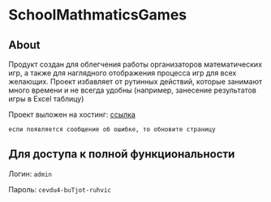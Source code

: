 # SchoolMathmaticsGames

## About

Продукт создан для облегчения работы организаторов математических игр, а также для наглядного отображения процесса игр для всех желающих. Проект избавляет от рутинных действий, которые занимают много времени и не всегда удобны (например, занесение результатов игры в Excel таблицу)

Проект выложен на хостинг: [ссылка](https://schoolmathgames-1.web.app/) 

`если появляется сообщение об ошибке, то обновите страницу`

## Для доступа к полной функциональности
Логин: `admin`

Пароль: `cevdu4-buTjot-ruhvic`
